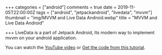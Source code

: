 +++
categories = ["android"]
comments = true
date = 2019-11-05T22:00:00Z
tags = ["android", "jetpackandroid", "livedata", "mvvm"]
thumbnail = "img/MVVM and Live Data Android.webp"
title = "MVVM and Live Data Android"

+++
LiveData is a part of Jetpack Android, Its modern way to implement mvvm on your android application.

You can watch the [YouTube video](https://youtu.be/35fty-9FczA) or [Get the code from this tutorial](https://github.com/sen-coder/MVVM-and-Live-Data-Android).